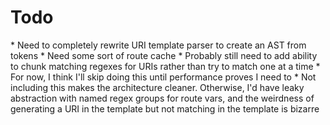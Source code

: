 <h1>Todo</h1>
* Need to completely rewrite URI template parser to create an AST from tokens
* Need some sort of route cache
* Probably still need to add ability to chunk matching regexes for URIs rather than try to match one at a time
  * For now, I think I'll skip doing this until performance proves I need to
  * Not including this makes the architecture cleaner.  Otherwise, I'd have leaky abstraction with named regex groups for route vars, and the weirdness of generating a URI in the template but not matching in the template is bizarre